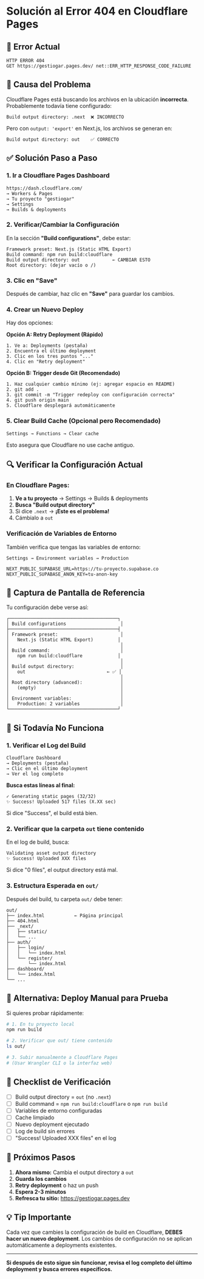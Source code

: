 # Solución al Error 404 en Cloudflare Pages

## 🔴 Error Actual

```
HTTP ERROR 404
GET https://gestiogar.pages.dev/ net::ERR_HTTP_RESPONSE_CODE_FAILURE
```

## 🎯 Causa del Problema

Cloudflare Pages está buscando los archivos en la ubicación **incorrecta**. Probablemente todavía tiene configurado:

```
Build output directory: .next  ❌ INCORRECTO
```

Pero con `output: 'export'` en Next.js, los archivos se generan en:

```
Build output directory: out    ✅ CORRECTO
```

## ✅ Solución Paso a Paso

### 1. Ir a Cloudflare Pages Dashboard

```
https://dash.cloudflare.com/
→ Workers & Pages
→ Tu proyecto "gestiogar"
→ Settings
→ Builds & deployments
```

### 2. Verificar/Cambiar la Configuración

En la sección **"Build configurations"**, debe estar:

```
Framework preset: Next.js (Static HTML Export)
Build command: npm run build:cloudflare
Build output directory: out            ← CAMBIAR ESTO
Root directory: (dejar vacío o /)
```

### 3. Clic en "Save"

Después de cambiar, haz clic en **"Save"** para guardar los cambios.

### 4. Crear un Nuevo Deploy

Hay dos opciones:

**Opción A: Retry Deployment (Rápido)**
```
1. Ve a: Deployments (pestaña)
2. Encuentra el último deployment
3. Clic en los tres puntos "..."
4. Clic en "Retry deployment"
```

**Opción B: Trigger desde Git (Recomendado)**
```
1. Haz cualquier cambio mínimo (ej: agregar espacio en README)
2. git add .
3. git commit -m "Trigger redeploy con configuración correcta"
4. git push origin main
5. Cloudflare desplegará automáticamente
```

### 5. Clear Build Cache (Opcional pero Recomendado)

```
Settings → Functions → Clear cache
```

Esto asegura que Cloudflare no use cache antiguo.

## 🔍 Verificar la Configuración Actual

### En Cloudflare Pages:

1. **Ve a tu proyecto** → Settings → Builds & deployments
2. **Busca "Build output directory"**
3. Si dice `.next` → **¡Este es el problema!**
4. Cámbialo a `out`

### Verificación de Variables de Entorno

También verifica que tengas las variables de entorno:

```
Settings → Environment variables → Production

NEXT_PUBLIC_SUPABASE_URL=https://tu-proyecto.supabase.co
NEXT_PUBLIC_SUPABASE_ANON_KEY=tu-anon-key
```

## 📸 Captura de Pantalla de Referencia

Tu configuración debe verse así:

```
┌────────────────────────────────────────┐
│ Build configurations                    │
├────────────────────────────────────────┤
│ Framework preset:                       │
│   Next.js (Static HTML Export)         │
│                                         │
│ Build command:                          │
│   npm run build:cloudflare             │
│                                         │
│ Build output directory:                 │
│   out                              ← ✅ │
│                                         │
│ Root directory (advanced):              │
│   (empty)                               │
│                                         │
│ Environment variables:                  │
│   Production: 2 variables               │
└────────────────────────────────────────┘
```

## 🚨 Si Todavía No Funciona

### 1. Verificar el Log del Build

```
Cloudflare Dashboard
→ Deployments (pestaña)
→ Clic en el último deployment
→ Ver el log completo
```

**Busca estas líneas al final:**

```
✓ Generating static pages (32/32)
✨ Success! Uploaded 517 files (X.XX sec)
```

Si dice "Success", el build está bien.

### 2. Verificar que la carpeta `out` tiene contenido

En el log de build, busca:

```
Validating asset output directory
✨ Success! Uploaded XXX files
```

Si dice "0 files", el output directory está mal.

### 3. Estructura Esperada en `out/`

Después del build, tu carpeta `out/` debe tener:

```
out/
├── index.html           ← Página principal
├── 404.html
├── _next/
│   ├── static/
│   └── ...
├── auth/
│   ├── login/
│   │   └── index.html
│   └── register/
│       └── index.html
├── dashboard/
│   └── index.html
└── ...
```

## 🔄 Alternativa: Deploy Manual para Prueba

Si quieres probar rápidamente:

```bash
# 1. En tu proyecto local
npm run build

# 2. Verificar que out/ tiene contenido
ls out/

# 3. Subir manualmente a Cloudflare Pages
# (Usar Wrangler CLI o la interfaz web)
```

## 📝 Checklist de Verificación

- [ ] Build output directory = `out` (no `.next`)
- [ ] Build command = `npm run build:cloudflare` o `npm run build`
- [ ] Variables de entorno configuradas
- [ ] Cache limpiado
- [ ] Nuevo deployment ejecutado
- [ ] Log de build sin errores
- [ ] "Success! Uploaded XXX files" en el log

## 🎯 Próximos Pasos

1. **Ahora mismo:** Cambia el output directory a `out`
2. **Guarda los cambios**
3. **Retry deployment** o haz un push
4. **Espera 2-3 minutos**
5. **Refresca tu sitio:** https://gestiogar.pages.dev

## 💡 Tip Importante

Cada vez que cambies la configuración de build en Cloudflare, **DEBES hacer un nuevo deployment**. Los cambios de configuración no se aplican automáticamente a deployments existentes.

---

**Si después de esto sigue sin funcionar, revisa el log completo del último deployment y busca errores específicos.**

